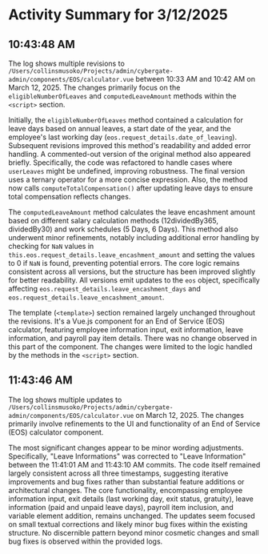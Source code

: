 # Activity Summary for 3/12/2025

## 10:43:48 AM
The log shows multiple revisions to `/Users/collinsmusoko/Projects/admin/cybergate-admin/components/EOS/calculator.vue` between 10:33 AM and 10:42 AM on March 12, 2025.  The changes primarily focus on the `eligibleNumberOfLeaves` and `computedLeaveAmount` methods within the `<script>` section.

Initially, the `eligibleNumberOfLeaves` method contained a calculation for leave days based on annual leaves,  a start date of the year, and the employee's last working day (`eos.request_details.date_of_leaving`).  Subsequent revisions improved this method's readability and added error handling. A commented-out version of the original method also appeared briefly.  Specifically, the code was refactored to handle cases where `userLeaves` might be undefined, improving robustness.  The final version uses a ternary operator for a more concise expression.  Also, the method now calls `computeTotalCompensation()` after updating leave days to ensure total compensation reflects changes.

The `computedLeaveAmount` method calculates the leave encashment amount based on different salary calculation methods (12dividedBy365, dividedBy30) and work schedules (5 Days, 6 Days).  This method also underwent minor refinements, notably including additional error handling by checking for `NaN` values in `this.eos.request_details.leave_encashment_amount` and setting the values to 0 if `NaN` is found, preventing potential errors. The core logic remains consistent across all versions,  but the structure has been improved slightly for better readability.  All versions emit updates to the `eos` object, specifically affecting `eos.request_details.leave_encashment_days` and `eos.request_details.leave_encashment_amount`.

The template (`<template>`) section remained largely unchanged throughout the revisions.  It's a Vue.js component for an End of Service (EOS) calculator, featuring employee information input, exit information, leave information, and payroll pay item details. There was no change observed in this part of the component.  The changes were limited to the logic handled by the methods in the `<script>` section.


## 11:43:46 AM
The log shows multiple updates to `/Users/collinsmusoko/Projects/admin/cybergate-admin/components/EOS/calculator.vue` on March 12, 2025.  The changes primarily involve refinements to the UI and functionality of an End of Service (EOS) calculator component.

The most significant changes appear to be minor wording adjustments.  Specifically, "Leave Informations" was corrected to "Leave Information" between the 11:41:01 AM and 11:43:10 AM commits.  The code itself remained largely consistent across all three timestamps, suggesting iterative improvements and bug fixes rather than substantial feature additions or architectural changes.  The core functionality, encompassing employee information input, exit details (last working day, exit status, gratuity), leave information (paid and unpaid leave days), payroll item inclusion, and variable element addition, remains unchanged.  The updates seem focused on small textual corrections and likely minor bug fixes within the existing structure.  No discernible pattern beyond minor cosmetic changes and small bug fixes is observed within the provided logs.
